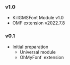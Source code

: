 ### v1.0
  - KillGMSFont Module v1.0
  - OMF extension v2022.7.8

### v0.1
- Initial preparation
  - Universal module
  - OhMyFont' extension
